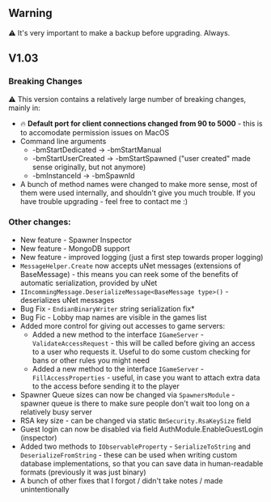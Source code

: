 ## Warning

:warning: It's very important to make a backup before upgrading. Always.

## V1.03

### Breaking Changes
:warning: This version contains a relatively large number of breaking changes, mainly in:

* 🔥 **Default port for client connections changed from 90 to 5000** - this is to accomodate permission issues on MacOS
* Command line arguments
  * -bmStartDedicated -> -bmStartManual
  * -bmStartUserCreated -> -bmStartSpawned ("user created" made sense originally, but not anymore)
  * -bmInstanceId -> -bmSpawnId
* A bunch of method names were changed to make more sense, most of them were used internally, and shouldn't give you much trouble. If you have trouble upgrading - feel free to contact me :)

### Other changes:

* New feature - Spawner Inspector 
* New feature - MongoDB support
* New feature - improved logging (just a first step towards proper logging)
* `MessageHelper.Create` now accepts uNet messages (extensions of BaseMessage) - this means you can reek some of the benefits of automatic serialization, provided by uNet
* `IIncommingMessage.DeserializeMessage<BaseMessage type>()` - deserializes uNet messages
* Bug Fix - `EndianBinaryWriter` string serialization fix*
* Bug Fic - Lobby map names are visible in the games list
* Added more control for giving out accesses to game servers:
  * Added a new method to the interface `IGameServer` - `ValidateAccessRequest` - this will be called before giving an access to a user who requests it. Useful to do some custom checking for bans or other rules you might need
  * Added a new method to the interface `IGameServer` - `FillAccessProperties` - useful, in case you want to attach extra data to the access before sending it to the player
* Spawner Queue sizes can now be changed via `SpawnersModule` - spawner queue is there to make sure people don't wait too long on a relatively busy server
* RSA key size - can be changed via static `BmSecurity.RsaKeySize` field
* Guest login can now be disabled via field AuthModule.EnableGuestLogin (inspector)
* Added two methods to `IObservableProperty` - `SerializeToString` and `DeserializeFromString` - these can be used when writing custom database implementations, so that you can save data in human-readable formats (previously it was just binary)
* A bunch of other fixes that I forgot / didn't take notes / made unintentionally



